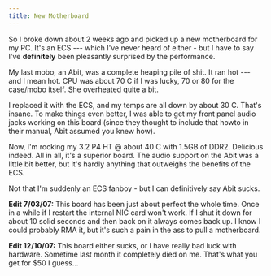 ```yaml
---
title: New Motherboard
---
```


So I broke down about 2 weeks ago and picked up a new motherboard for my PC.
It's an ECS --- which I've never heard of either - but I have to say I've
**definitely** been pleasantly surprised by the performance.

My last mobo, an Abit, was a complete heaping pile of shit. It ran hot --- and
I mean hot. CPU was about 70 C if I was lucky, 70 or 80 for the case/mobo
itself. She overheated quite a bit.

I replaced it with the ECS, and my temps are all down by about 30 C. That's
insane. To make things even better, I was able to get my front panel audio
jacks working on this board (since they thought to include that howto in their
manual, Abit assumed you knew how).

Now, I'm rocking my 3.2 P4 HT @ about 40 C with 1.5GB of DDR2. Delicious
indeed. All in all, it's a superior board. The audio support on the Abit was
a little bit better, but it's hardly anything that outweighs the benefits of
the ECS.

Not that I'm suddenly an ECS fanboy - but I can definitively say Abit sucks.

**Edit 7/03/07:** This board has been just about perfect the whole time. Once
in a while if I restart the internal NIC card won't work. If I shut it down
for about 10 solid seconds and then back on it always comes back up. I know I
could probably RMA it, but it's such a pain in the ass to pull a motherboard.

**Edit 12/10/07:** This board either sucks, or I have really bad luck with
hardware. Sometime last month it completely died on me. That's what you get
for $50 I guess...
